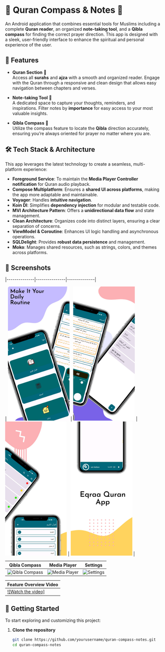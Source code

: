 # 📖 Quran Compass & Notes 🕌 

An Android application that combines essential tools for Muslims including a complete **Quran reader**, an organized **note-taking tool**, and a **Qibla compass** for finding the correct prayer direction. This app is designed with a sleek, user-friendly interface to enhance the spiritual and personal experience of the user.

## 🌟 Features

- **Quran Section** 📜  
  Access all **surahs** and **ajza** with a smooth and organized reader. Engage with the Quran through a responsive and clean design that allows easy navigation between chapters and verses.

- **Note-taking Tool** 📝  
  A dedicated space to capture your thoughts, reminders, and inspirations. Filter notes by **importance** for easy access to your most valuable insights.

- **Qibla Compass** 🧭  
  Utilize the compass feature to locate the **Qibla** direction accurately, ensuring you’re always oriented for prayer no matter where you are.

## 🛠️ Tech Stack & Architecture

This app leverages the latest technology to create a seamless, multi-platform experience:
  
- **Foreground Service**: To maintain the **Media Player Controller notification** for Quran audio playback.
- **Compose Multiplatform**: Ensures a **shared UI across platforms**, making the app more adaptable and maintainable.
- **Voyager**: Handles **intuitive navigation**.
- **Koin DI**: Simplifies **dependency injection** for modular and testable code.
- **MVI Architecture Pattern**: Offers a **unidirectional data flow** and state management.
- **Clean Architecture**: Organizes code into distinct layers, ensuring a clear separation of concerns.
- **ViewModel & Coroutine**: Enhances UI logic handling and asynchronous operations.
- **SQLDelight**: Provides **robust data persistence** and management.
- **Moko**: Manages shared resources, such as strings, colors, and themes across platforms.

## 🎨 Screenshots

|--------------|---------------|--------------|

| <img src="pics/pic1.jpeg" alt="Home Screen" width="200"/> | <img src="pics/pic2.jpeg" alt="Quran Section" width="200"/> | <img src="pics/pic3.jpeg" alt="Notes Filter" width="200"/> | <img src="pics/pic4.jpeg" alt="Notes Filter" width="200"/> |

| Qibla Compass | Media Player | Settings |
|---------------|--------------|----------|
| <img src="link_to_qibla_compass_image" alt="Qibla Compass" width="200"/> | <img src="link_to_media_player_image" alt="Media Player" width="200"/> | <img src="link_to_settings_image" alt="Settings" width="200"/> |


| Feature Overview Video |
|------------------------|
| [![Watch the video]](https://www.youtube.com/watch?si=Q_8IgXTKNUh-7QHD&v=inmFwCbQsB8&feature=youtu.be) |

## 🚀 Getting Started

To start exploring and customizing this project:

1. **Clone the repository**  
   ```bash
   git clone https://github.com/yourusername/quran-compass-notes.git
   cd quran-compass-notes
